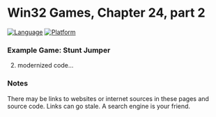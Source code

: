 # Win32 Games, Chapter 24, part 2
[![Language](https://img.shields.io/badge/Language%20-C++-blue.svg)](https://github.com/GeorgePimpleton/Win32-games/)
[![Platform](https://img.shields.io/badge/Platform%20-Win32-blue.svg)](https://github.com/GeorgePimpleton/Win32-games/)
### Example Game: Stunt Jumper

2. modernized code...

### Notes
There may be links to websites or internet sources in these pages and source code. Links can go stale. A search engine is your friend.

